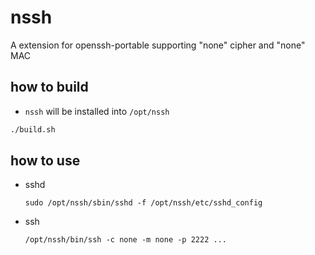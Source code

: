 # nssh
A extension for openssh-portable supporting "none" cipher and "none" MAC

## how to build
- `nssh` will be installed into `/opt/nssh`

```sh
./build.sh
```

## how to use
- sshd
  ```
  sudo /opt/nssh/sbin/sshd -f /opt/nssh/etc/sshd_config
  ```

- ssh
  ```
  /opt/nssh/bin/ssh -c none -m none -p 2222 ...
  ``` 

